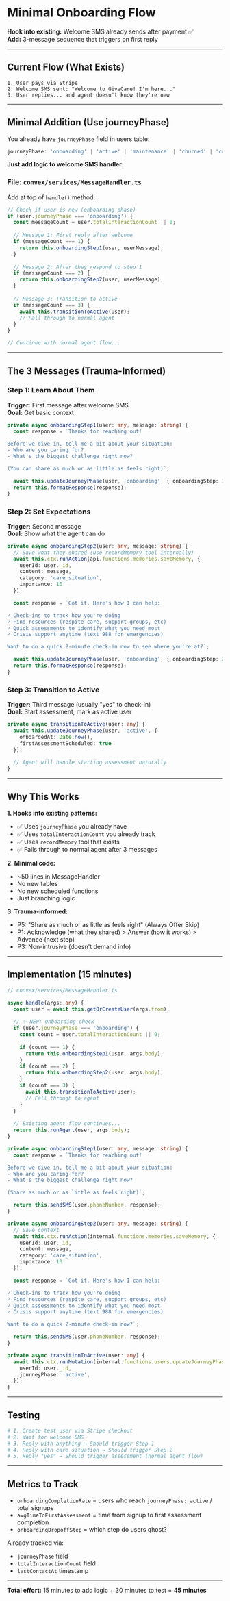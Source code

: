 # Minimal Onboarding Flow

**Hook into existing:** Welcome SMS already sends after payment ✅  
**Add:** 3-message sequence that triggers on first reply

---

## Current Flow (What Exists)

```
1. User pays via Stripe
2. Welcome SMS sent: "Welcome to GiveCare! I'm here..."
3. User replies... and agent doesn't know they're new
```

---

## Minimal Addition (Use journeyPhase)

You already have `journeyPhase` field in users table:
```typescript
journeyPhase: 'onboarding' | 'active' | 'maintenance' | 'churned' | 'crisis'
```

**Just add logic to welcome SMS handler:**

### File: `convex/services/MessageHandler.ts`

Add at top of `handle()` method:

```typescript
// Check if user is new (onboarding phase)
if (user.journeyPhase === 'onboarding') {
  const messageCount = user.totalInteractionCount || 0;
  
  // Message 1: First reply after welcome
  if (messageCount === 1) {
    return this.onboardingStep1(user, userMessage);
  }
  
  // Message 2: After they respond to step 1
  if (messageCount === 2) {
    return this.onboardingStep2(user, userMessage);
  }
  
  // Message 3: Transition to active
  if (messageCount === 3) {
    await this.transitionToActive(user);
    // Fall through to normal agent
  }
}

// Continue with normal agent flow...
```

---

## The 3 Messages (Trauma-Informed)

### Step 1: Learn About Them
**Trigger:** First message after welcome SMS  
**Goal:** Get basic context

```typescript
private async onboardingStep1(user: any, message: string) {
  const response = `Thanks for reaching out! 

Before we dive in, tell me a bit about your situation:
- Who are you caring for?
- What's the biggest challenge right now?

(You can share as much or as little as feels right)`;

  await this.updateJourneyPhase(user, 'onboarding', { onboardingStep: 1 });
  return this.formatResponse(response);
}
```

### Step 2: Set Expectations
**Trigger:** Second message  
**Goal:** Show what the agent can do

```typescript
private async onboardingStep2(user: any, message: string) {
  // Save what they shared (use recordMemory tool internally)
  await this.ctx.runAction(api.functions.memories.saveMemory, {
    userId: user._id,
    content: message,
    category: 'care_situation',
    importance: 10
  });

  const response = `Got it. Here's how I can help:

✓ Check-ins to track how you're doing
✓ Find resources (respite care, support groups, etc)
✓ Quick assessments to identify what you need most
✓ Crisis support anytime (text 988 for emergencies)

Want to do a quick 2-minute check-in now to see where you're at?`;

  await this.updateJourneyPhase(user, 'onboarding', { onboardingStep: 2 });
  return this.formatResponse(response);
}
```

### Step 3: Transition to Active
**Trigger:** Third message (usually "yes" to check-in)  
**Goal:** Start assessment, mark as active user

```typescript
private async transitionToActive(user: any) {
  await this.updateJourneyPhase(user, 'active', {
    onboardedAt: Date.now(),
    firstAssessmentScheduled: true
  });
  
  // Agent will handle starting assessment naturally
}
```

---

## Why This Works

**1. Hooks into existing patterns:**
- ✅ Uses `journeyPhase` you already have
- ✅ Uses `totalInteractionCount` you already track
- ✅ Uses `recordMemory` tool that exists
- ✅ Falls through to normal agent after 3 messages

**2. Minimal code:**
- ~50 lines in MessageHandler
- No new tables
- No new scheduled functions
- Just branching logic

**3. Trauma-informed:**
- P5: "Share as much or as little as feels right" (Always Offer Skip)
- P1: Acknowledge (what they shared) > Answer (how it works) > Advance (next step)
- P3: Non-intrusive (doesn't demand info)

---

## Implementation (15 minutes)

```typescript
// convex/services/MessageHandler.ts

async handle(args: any) {
  const user = await this.getOrCreateUser(args.from);
  
  // ✨ NEW: Onboarding check
  if (user.journeyPhase === 'onboarding') {
    const count = user.totalInteractionCount || 0;
    
    if (count === 1) {
      return this.onboardingStep1(user, args.body);
    }
    if (count === 2) {
      return this.onboardingStep2(user, args.body);
    }
    if (count === 3) {
      await this.transitionToActive(user);
      // Fall through to agent
    }
  }
  
  // Existing agent flow continues...
  return this.runAgent(user, args.body);
}

private async onboardingStep1(user: any, message: string) {
  const response = `Thanks for reaching out! 

Before we dive in, tell me a bit about your situation:
- Who are you caring for?
- What's the biggest challenge right now?

(Share as much or as little as feels right)`;

  return this.sendSMS(user.phoneNumber, response);
}

private async onboardingStep2(user: any, message: string) {
  // Save context
  await this.ctx.runAction(internal.functions.memories.saveMemory, {
    userId: user._id,
    content: message,
    category: 'care_situation',
    importance: 10
  });

  const response = `Got it. Here's how I can help:

✓ Check-ins to track how you're doing
✓ Find resources (respite care, support groups, etc)
✓ Quick assessments to identify what you need most
✓ Crisis support anytime (text 988 for emergencies)

Want to do a quick 2-minute check-in now?`;

  return this.sendSMS(user.phoneNumber, response);
}

private async transitionToActive(user: any) {
  await this.ctx.runMutation(internal.functions.users.updateJourneyPhase, {
    userId: user._id,
    journeyPhase: 'active',
  });
}
```

---

## Testing

```bash
# 1. Create test user via Stripe checkout
# 2. Wait for welcome SMS
# 3. Reply with anything → Should trigger Step 1
# 4. Reply with care situation → Should trigger Step 2
# 5. Reply "yes" → Should trigger assessment (normal agent flow)
```

---

## Metrics to Track

- `onboardingCompletionRate` = users who reach `journeyPhase: active` / total signups
- `avgTimeToFirstAssessment` = time from signup to first assessment completion
- `onboardingDropoffStep` = which step do users ghost?

Already tracked via:
- `journeyPhase` field
- `totalInteractionCount` field
- `lastContactAt` timestamp

---

**Total effort:** 15 minutes to add logic + 30 minutes to test = **45 minutes**
